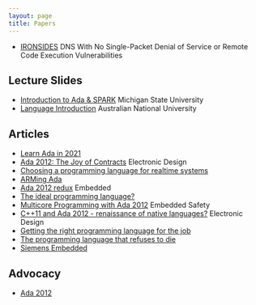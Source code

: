 ```yaml
---
layout: page
title: Papers
---
```


- [IRONSIDES](https://ironsides.martincarlisle.com/globecom_2012.pdf)
DNS With No Single-Packet Denial of Service or Remote Code Execution
Vulnerabilities

## Lecture Slides
- [Introduction to Ada & SPARK](https://www.cse.msu.edu/~cse814/Lectures/09_spark_intro.pdf) Michigan State University
- [Language Introduction](https://comp.anu.edu.au/courses/comp2310/lectures/language/) Australian National University

## Articles
- [Learn Ada in 2021](https://opensource.com/article/21/10/learn-ada-2021)
- [Ada 2012: The Joy of Contracts](https://www.electronicdesign.com/technologies/dev-tools/article/21796233/ada-2012-the-joy-of-contracts) Electronic Design
- [Choosing a programming language for realtime systems](https://d2000.ipesoft.com/blog/what-language-is-the-d2000-written/)
- [ARMing Ada](https://www.electronicdesign.com/technologies/embedded-revolution/article/21799681/arming-ada)
- [Ada 2012 redux](https://www.embedded.com/ada-2012-redux/) Embedded
- [The ideal programming language?](https://blogs.mentor.com/colinwalls/blog/2011/08/01/the-ideal-programming-language/)
- [Multicore Programming with Ada 2012](http://files.iccmedia.com/pdf/basdec12p10.pdf) Embedded Safety
- [C++11 and Ada 2012 - renaissance of native languages?](https://www.electronicdesign.com/technologies/embedded-revolution/article/21796232/c11-and-ada-2012-renaissance-of-native-languages) Electronic Design
- [Getting the right programming language for the job](http://mil-embedded.com/guest-blogs/ada-watch-getting-the-right-programming-language-for-the-job/)
- [The programming language that refuses to die](https://www.talentinternational.com.au/blog/2018/03/ada-the-programming-language-that-refuses-to-die-dot-dot-dot)
- [Siemens Embedded](https://blogs.sw.siemens.com/embedded-software/2011/08/01/the-ideal-programming-language/)

## Advocacy
- [Ada 2012](http://www.ada2012.org)
